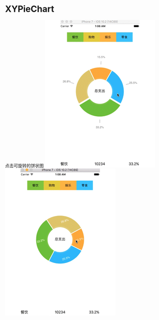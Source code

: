 # XYPieChart
点击可旋转的饼状图
![image](https://github.com/gaomingyangc/XYPieChart/blob/master/PieChart/gif/XYPieChart01.gif)
![image](https://github.com/gaomingyangc/XYPieChart/blob/master/PieChart/gif/XYPieChart02.gif)
